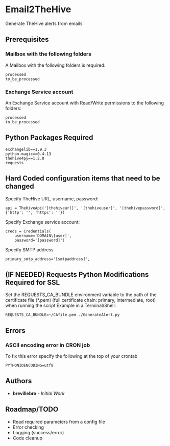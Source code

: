 # Email2TheHive
Generate TheHive alerts from emails

## Prerequisites
### Mailbox with the following folders
A Mailbox with the following folders is required:
```
processed
to_be_processed
```
### Exchange Service account
An Exchange Service account with Read/Write permissions to the following folders:
```
processed
to_be_processed
```

## Python Packages Required
```
exchangelib==1.9.3
python-magic==0.4.13
thehive4py==1.2.0
requests
```
## Hard Coded configuration items that need to be changed
Specify TheHive URL, username, password:
```
api = TheHiveApi('[thehiveurl]', '[thehiveuser]', '[thehivepassword]', {'http': '', 'https': ''})

```

Specify Exchange service account:
```
creds = Credentials(
    username='DOMAIN\[user]',
    password='[password]')
```

Specify SMTP address
```
primary_smtp_address='[smtpaddress]',
```

## (IF NEEDED) Requests Python Modifications Required for SSL
Set the REQUESTS_CA_BUNDLE environment variable to the path of the certificate file (*.pem) (full certificate chain: primary, intermediate, root) when running the script
Example in a Terminal/Shell:
```
REQUESTS_CA_BUNDLE=~/CAfile.pem ./GenerateAlert.py
```

## Errors
### ASCII encoding error in CRON job
To fix this error specify the following at the top of your crontab
```
PYTHONIOENCODING=utf8
```


## Authors
* **brevillebro** - *Initial Work*

## Roadmap/TODO
* Read required parameters from a config file
* Error checking
* Logging (success/error)
* Code cleanup
